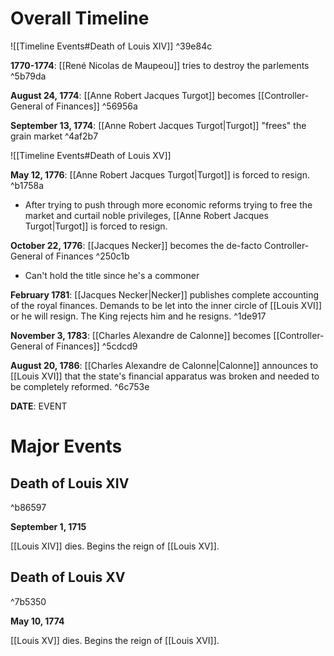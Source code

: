 # Overall Timeline

![[Timeline Events#Death of Louis XIV]] ^39e84c

**1770-1774**: [[René Nicolas de Maupeou]] tries to destroy the parlements ^5b79da

**August 24, 1774**: [[Anne Robert Jacques Turgot]] becomes [[Controller-General of Finances]] ^56956a

**September 13, 1774**: [[Anne Robert Jacques Turgot|Turgot]] "frees" the grain market ^4af2b7

![[Timeline Events#Death of Louis XV]]

**May 12, 1776**: [[Anne Robert Jacques Turgot|Turgot]] is forced to resign. ^b1758a
* After trying to push through more economic reforms trying to free the market and curtail noble privileges, [[Anne Robert Jacques Turgot|Turgot]] is forced to resign.

**October 22, 1776**: [[Jacques Necker]] becomes the de-facto Controller-General of Finances ^250c1b
* Can't hold the title since he's a commoner

**February 1781**: [[Jacques Necker|Necker]] publishes complete accounting of the royal finances. Demands to be let into the inner circle of [[Louis XVI]] or he will resign. The King rejects him and he resigns. ^1de917

**November 3, 1783**: [[Charles Alexandre de Calonne]] becomes [[Controller-General of Finances]] ^5cdcd9

**August 20, 1786**: [[Charles Alexandre de Calonne|Calonne]] announces to [[Louis XVI]] that the state's financial apparatus was broken and needed to be completely reformed. ^6c753e

**DATE**: EVENT
# Major Events

## Death of Louis XIV

^b86597

**September 1, 1715**

[[Louis XIV]] dies. Begins the reign of [[Louis XV]].

## Death of Louis XV

^7b5350

**May 10, 1774**

[[Louis XV]] dies. Begins the reign of [[Louis XVI]].